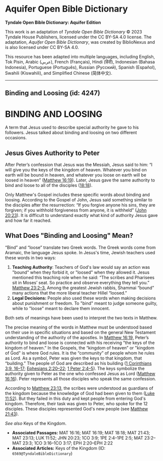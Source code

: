# Aquifer Open Bible Dictionary

**Tyndale Open Bible Dictionary: Aquifer Edition**

This work is an adaptation of *Tyndale Open Bible Dictionary* © 2023 Tyndale House Publishers, licensed under the CC BY\-SA 4\.0 license. The adaptation, *Aquifer Open Bible Dictionary*, was created by BiblioNexus and is also licensed under CC BY\-SA 4\.0\.

This resource has been adapted into multiple languages, including English, Tok Pisin, Arabic (عربي), French (Français), Hindi (हिंदी), Indonesian (Bahasa Indonesia), Portuguese (Português), Russian (Русский), Spanish (Español), Swahili (Kiswahili), and Simplified Chinese (简体中文).



--------------------------------

## Binding and Loosing (id: 4247)

BINDING AND LOOSING
===================

A term that Jesus used to describe special authority he gave to his followers. Jesus talked about binding and loosing on two different occasions.

Jesus Gives Authority to Peter
------------------------------

After Peter’s confession that Jesus was the Messiah, Jesus said to him: “I will give you the keys of the kingdom of heaven. Whatever you bind on earth will be bound in heaven, and whatever you loose on earth will be loosed in heaven” ([Matthew 16:19](https://ref.ly/Matt16:19)). Later, Jesus gave the same authority to bind and loose to all of the disciples ([18:18](https://ref.ly/Matt18:18)).

Only Matthew's Gospel includes these specific words about binding and loosing. According to the Gospel of John, Jesus said something similar to the disciples after the resurrection: “If you forgive anyone his sins, they are forgiven; if you withhold forgiveness from anyone, it is withheld” ([John 20:23](https://ref.ly/John20:23)). It is difficult to understand exactly what kind of authority Jesus gave and how far it reached.

What Does "Binding and Loosing" Mean?
-------------------------------------

“Bind” and “loose” translate two Greek words. The Greek words come from Aramaic, the language Jesus spoke. In Jesus's time, Jewish teachers used these words in two ways:

1. **Teaching Authority**: Teachers of God's law would say an action was "bound" when they forbid it, or "loosed" when they allowed it. Jesus mentioned this teaching role when he said: “The scribes and Pharisees sit in Moses’ seat. So practice and observe everything they tell you.” [Matthew 23:2–3\.](https://ref.ly/Matt23:2-Matt23:3) Among the greatest Jewish rabbis, Shammai “bound” many actions that the more liberal teacher Hillel “loosed.”
2. **Legal Decisions:** People also used these words when making decisions about punishment or freedom. To "bind" meant to judge someone guilty, while to "loose" meant to declare them innocent.

Both sets of meanings have been used to interpret the two texts in Matthew.

The precise meaning of the words in Matthew must be understood based on their use in specific situations and based on the general New Testament understanding of the authority of the apostles. In [Matthew 16:19,](https://ref.ly/Matt16:19) Peter’s authority to bind and loose is connected with his receiving “the keys of the kingdom of heaven.” In the Gospels, the “kingdom of heaven” or "kingdom of God" is where God rules. It is the “community” of people whom he rules as Lord. As a symbol, Peter was given the keys to that kingdom, that “building.” The people of God are described as his building ([1 Corinthians 3:9, 16–17](https://ref.ly/1Cor3:9,1Cor3:16-1Cor3:17); [Ephesians 2:20–22](https://ref.ly/Eph2:20-Eph2:22); [1 Peter 2:4–5](https://ref.ly/1Pet2:4-1Pet2:5)). The keys symbolize the authority given to Peter as the one who confessed Jesus as Lord ([Matthew 16:16](https://ref.ly/Matt16:16)). Peter represents all those disciples who speak the same confession.

According to [Matthew 23:13](https://ref.ly/Matt23:13), the scribes were understood as guardians of the kingdom because the knowledge of God had been given to them ([Luke 11:52](https://ref.ly/Luke11:52)). But they failed in this duty and kept people from entering God's kingdom. Therefore, their task was given to Peter, who spoke for the 12 disciples. These disciples represented God's new people (see [Matthew 21:43](https://ref.ly/Matt21:43)).

*See also* Keys of the Kingdom.

* **Associated Passages:** MAT 16:16; MAT 16:19; MAT 18:18; MAT 21:43; MAT 23:13; LUK 11:52; JHN 20:23; 1CO 3:9; 1PE 2:4–1PE 2:5; MAT 23:2–MAT 23:3; 1CO 3:16–1CO 3:17; EPH 2:20–EPH 2:22
* **Associated Articles:** Keys of the Kingdom (ID: `6569@TyndaleBibleDictionary`)

